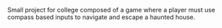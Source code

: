 Small project for college composed of a game where a player must use compass based inputs to navigate and escape a haunted house.
